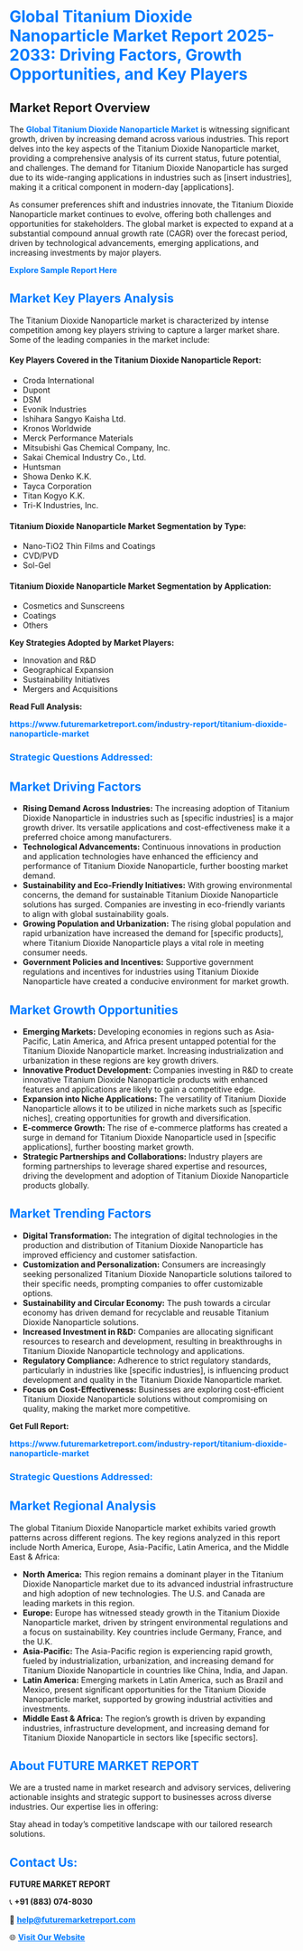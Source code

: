 <h1 style="color: #007BFF;">Global Titanium Dioxide Nanoparticle Market Report 2025-2033: Driving Factors, Growth Opportunities, and Key Players</h1>

<section id="overview">
<h2>Market Report Overview</h2>
<p>The <a href="https://www.futuremarketreport.com/industry-report/titanium-dioxide-nanoparticle-market" style="color: #007BFF; text-decoration: none;"><strong>Global Titanium Dioxide Nanoparticle Market</strong></a> is witnessing significant growth, driven by increasing demand across various industries. This report delves into the key aspects of the Titanium Dioxide Nanoparticle market, providing a comprehensive analysis of its current status, future potential, and challenges. The demand for Titanium Dioxide Nanoparticle has surged due to its wide-ranging applications in industries such as [insert industries], making it a critical component in modern-day [applications].</p>
<p>As consumer preferences shift and industries innovate, the Titanium Dioxide Nanoparticle market continues to evolve, offering both challenges and opportunities for stakeholders. The global market is expected to expand at a substantial compound annual growth rate (CAGR) over the forecast period, driven by technological advancements, emerging applications, and increasing investments by major players.</p>
</section>

<section id="overview">
<p><a href="https://www.futuremarketreport.com/request-sample/reportId=53120" style="color: #007BFF; text-decoration: none;"><strong>Explore Sample Report Here</strong></a></p>
</section>

<section id="key-players">
<h2 style="color: #007BFF;">Market Key Players Analysis</h2>
<p>The Titanium Dioxide Nanoparticle market is characterized by intense competition among key players striving to capture a larger market share. Some of the leading companies in the market include:</p>
<h4>Key Players Covered in the Titanium Dioxide Nanoparticle Report:</h4>
<ul><li>Croda International</li><li>Dupont</li><li>DSM</li><li>Evonik Industries</li><li>Ishihara Sangyo Kaisha Ltd.</li><li>Kronos Worldwide</li><li>Merck Performance Materials</li><li>Mitsubishi Gas Chemical Company, Inc.</li><li>Sakai Chemical Industry Co., Ltd.</li><li>Huntsman</li><li>Showa Denko K.K.</li><li>Tayca Corporation</li><li>Titan Kogyo K.K.</li><li>Tri-K Industries, Inc.</li></ul>
<h4>Titanium Dioxide Nanoparticle Market Segmentation by Type:</h4>
<ul><li>Nano-TiO2 Thin Films and Coatings</li><li>CVD/PVD</li><li>Sol-Gel</li></ul>

<h4>Titanium Dioxide Nanoparticle Market Segmentation by Application:</h4>
<ul><li>Cosmetics and Sunscreens</li><li>Coatings</li><li>Others</li></ul>
<p><strong>Key Strategies Adopted by Market Players:</strong></p>
<ul>
<li>Innovation and R&D</li>
<li>Geographical Expansion</li>
<li>Sustainability Initiatives</li>
<li>Mergers and Acquisitions</li>
</ul>
</section>

<section>
<p><strong>Read Full Analysis: </strong></p><a href="https://www.futuremarketreport.com/industry-report/titanium-dioxide-nanoparticle-market" style="color: #007BFF; text-decoration: none;"><strong>https://www.futuremarketreport.com/industry-report/titanium-dioxide-nanoparticle-market</strong></a>
<h3 style="color: #007BFF;">Strategic Questions Addressed:</h3>
</section>

<section id="driving-factors">
<h2 style="color: #007BFF;">Market Driving Factors</h2>
<ul>
<li><strong>Rising Demand Across Industries:</strong> The increasing adoption of Titanium Dioxide Nanoparticle in industries such as [specific industries] is a major growth driver. Its versatile applications and cost-effectiveness make it a preferred choice among manufacturers.</li>
<li><strong>Technological Advancements:</strong> Continuous innovations in production and application technologies have enhanced the efficiency and performance of Titanium Dioxide Nanoparticle, further boosting market demand.</li>
<li><strong>Sustainability and Eco-Friendly Initiatives:</strong> With growing environmental concerns, the demand for sustainable Titanium Dioxide Nanoparticle solutions has surged. Companies are investing in eco-friendly variants to align with global sustainability goals.</li>
<li><strong>Growing Population and Urbanization:</strong> The rising global population and rapid urbanization have increased the demand for [specific products], where Titanium Dioxide Nanoparticle plays a vital role in meeting consumer needs.</li>
<li><strong>Government Policies and Incentives:</strong> Supportive government regulations and incentives for industries using Titanium Dioxide Nanoparticle have created a conducive environment for market growth.</li>
</ul>
</section>

<section id="growth-opportunities">
<h2 style="color: #007BFF;">Market Growth Opportunities</h2>
<ul>
<li><strong>Emerging Markets:</strong> Developing economies in regions such as Asia-Pacific, Latin America, and Africa present untapped potential for the Titanium Dioxide Nanoparticle market. Increasing industrialization and urbanization in these regions are key growth drivers.</li>
<li><strong>Innovative Product Development:</strong> Companies investing in R&D to create innovative Titanium Dioxide Nanoparticle products with enhanced features and applications are likely to gain a competitive edge.</li>
<li><strong>Expansion into Niche Applications:</strong> The versatility of Titanium Dioxide Nanoparticle allows it to be utilized in niche markets such as [specific niches], creating opportunities for growth and diversification.</li>
<li><strong>E-commerce Growth:</strong> The rise of e-commerce platforms has created a surge in demand for Titanium Dioxide Nanoparticle used in [specific applications], further boosting market growth.</li>
<li><strong>Strategic Partnerships and Collaborations:</strong> Industry players are forming partnerships to leverage shared expertise and resources, driving the development and adoption of Titanium Dioxide Nanoparticle products globally.</li>
</ul>
</section>

<section id="trending-factors">
<h2 style="color: #007BFF;">Market Trending Factors</h2>
<ul>
<li><strong>Digital Transformation:</strong> The integration of digital technologies in the production and distribution of Titanium Dioxide Nanoparticle has improved efficiency and customer satisfaction.</li>
<li><strong>Customization and Personalization:</strong> Consumers are increasingly seeking personalized Titanium Dioxide Nanoparticle solutions tailored to their specific needs, prompting companies to offer customizable options.</li>
<li><strong>Sustainability and Circular Economy:</strong> The push towards a circular economy has driven demand for recyclable and reusable Titanium Dioxide Nanoparticle solutions.</li>
<li><strong>Increased Investment in R&D:</strong> Companies are allocating significant resources to research and development, resulting in breakthroughs in Titanium Dioxide Nanoparticle technology and applications.</li>
<li><strong>Regulatory Compliance:</strong> Adherence to strict regulatory standards, particularly in industries like [specific industries], is influencing product development and quality in the Titanium Dioxide Nanoparticle market.</li>
<li><strong>Focus on Cost-Effectiveness:</strong> Businesses are exploring cost-efficient Titanium Dioxide Nanoparticle solutions without compromising on quality, making the market more competitive.</li>
</ul>
</section>

<section>
<p><strong>Get Full Report: </strong></p><a href="https://www.futuremarketreport.com/industry-report/titanium-dioxide-nanoparticle-market" style="color: #007BFF; text-decoration: none;"><strong>https://www.futuremarketreport.com/industry-report/titanium-dioxide-nanoparticle-market</strong></a>
<h3 style="color: #007BFF;">Strategic Questions Addressed:</h3>
</section>


<section id="regional-analysis">
<h2 style="color: #007BFF;">Market Regional Analysis</h2>
<p>The global Titanium Dioxide Nanoparticle market exhibits varied growth patterns across different regions. The key regions analyzed in this report include North America, Europe, Asia-Pacific, Latin America, and the Middle East & Africa:</p>
<ul>
<li><strong>North America:</strong> This region remains a dominant player in the Titanium Dioxide Nanoparticle market due to its advanced industrial infrastructure and high adoption of new technologies. The U.S. and Canada are leading markets in this region.</li>
<li><strong>Europe:</strong> Europe has witnessed steady growth in the Titanium Dioxide Nanoparticle market, driven by stringent environmental regulations and a focus on sustainability. Key countries include Germany, France, and the U.K.</li>
<li><strong>Asia-Pacific:</strong> The Asia-Pacific region is experiencing rapid growth, fueled by industrialization, urbanization, and increasing demand for Titanium Dioxide Nanoparticle in countries like China, India, and Japan.</li>
<li><strong>Latin America:</strong> Emerging markets in Latin America, such as Brazil and Mexico, present significant opportunities for the Titanium Dioxide Nanoparticle market, supported by growing industrial activities and investments.</li>
<li><strong>Middle East & Africa:</strong> The region’s growth is driven by expanding industries, infrastructure development, and increasing demand for Titanium Dioxide Nanoparticle in sectors like [specific sectors].</li>
</ul>
</section>

<footer>
<h2 style="color: #007BFF;">About FUTURE MARKET REPORT</h2>
<p>We are a trusted name in market research and advisory services, delivering actionable insights and strategic support to businesses across diverse industries. Our expertise lies in offering:</p>

<p>Stay ahead in today’s competitive landscape with our tailored research solutions.</p>

<h2 style="color: #007BFF;">Contact Us:</h2>
<p><strong>FUTURE MARKET REPORT</strong></p>
<p>📞 <strong>+91 (883) 074-8030</strong></p>
<p>📧 <strong><a href="mailto:help@futuremarketreport.com" style="color: #007BFF;">help@futuremarketreport.com</a></strong></p>
<p>🌐 <strong><a href="https://www.futuremarketreport.com/" style="color: #007BFF;">Visit Our Website</a></strong></p>
</footer>